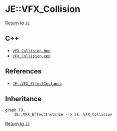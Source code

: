 # JE::VFX_Collision

[Return to `JE`](/docs/je.md)

## C++

- [`VFX_Collision.hpp`](/src/je/VFX_Collision.hpp)
- [`VFX_Collision.cpp`](/src/je/VFX_Collision.cpp)

## References

- [`JE::VFX_EffectInstance`](/docs/je/VFX_EffectInstance.md)

## Inheritance

```mermaid
graph TD;
    JE::VFX_EffectInstance --> JE::VFX_Collision
```

[Return to `JE`](/docs/je.md)